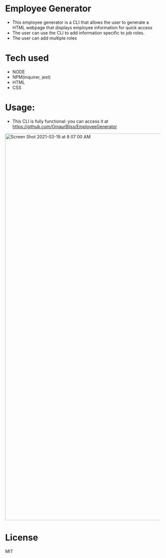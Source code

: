 # Employee Generator

- This employee generator is a CLI that allows the user to generate a HTML webpage that displays employee information for quick access
-  The user can use the CLI to add information specific to job roles.
- The user can add multiple roles 



# Tech used

- NODE
- NPM(inquirer, jest)
- HTML
- CSS



# Usage:	

- This CLI is fully functional: you can access it at https://github.com/OmaurBliss/EmployeeGenerator

<img width="1251" alt="Screen Shot 2021-03-19 at 8 07 00 AM" src="https://user-images.githubusercontent.com/74269245/111785062-1ee32880-888a-11eb-813b-71afbe80c883.png">

# License	

MIT




  